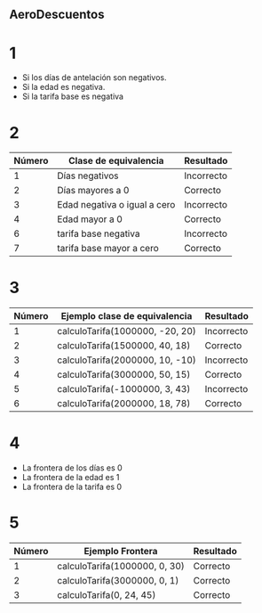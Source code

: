 ## AeroDescuentos

# 1

   - Si los días de antelación son negativos.
   - Si la edad es negativa.
   - Si la tarifa base es negativa

# 2

   | Número | Clase de equivalencia | Resultado |
   | ------ | --------------------- | --------- |
   | 1 | Días negativos | Incorrecto |
   | 2 | Días mayores a 0 | Correcto |
   | 3 | Edad negativa o igual a cero | Incorrecto |
   | 4 | Edad mayor a 0 | Correcto |
   | 6 | tarifa base negativa | Incorrecto |
   | 7 | tarifa base mayor a cero | Correcto |

# 3

   | Número | Ejemplo clase de equivalencia | Resultado |
   | ------ | --------------------- | --------- |
   | 1 | calculoTarifa(1000000, -20, 20) | Incorrecto |
   | 2 | calculoTarifa(1500000, 40, 18) | Correcto |
   | 3 | calculoTarifa(2000000, 10, -10) | Incorrecto |
   | 4 | calculoTarifa(3000000, 50, 15) | Correcto |
   | 5 | calculoTarifa(-1000000, 3, 43) | Incorrecto |
   | 6 | calculoTarifa(2000000, 18, 78) | Correcto |

# 4

   - La frontera de los días es 0
   - La frontera de la edad es 1
   - La frontera de la tarifa es 0
 
# 5

   | Número | Ejemplo Frontera | Resultado |
   | ------ | --------------------- | --------- |
   | 1 | calculoTarifa(1000000, 0, 30) | Correcto |
   | 2 | calculoTarifa(3000000, 0, 1) | Correcto |
   | 3 | calculoTarifa(0, 24, 45) | Correcto |